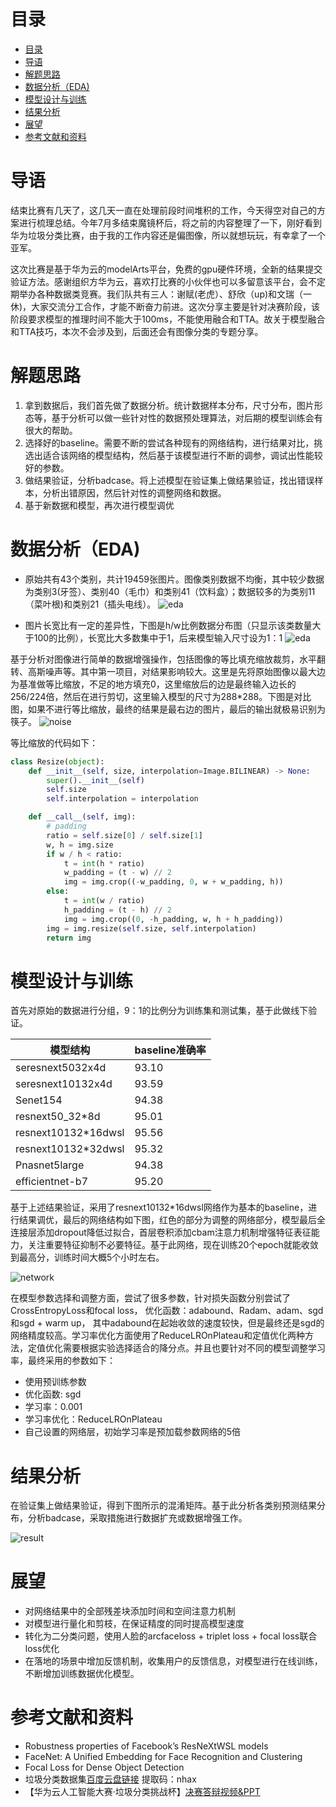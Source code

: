 # 目录
- [目录](#目录)
- [导语](#导语)
- [解题思路](#解题思路)
- [数据分析（EDA)](#数据分析eda)
- [模型设计与训练](#模型设计与训练)
- [结果分析](#结果分析)
- [展望](#展望)
- [参考文献和资料](#参考文献和资料)




# 导语
结束比赛有几天了，这几天一直在处理前段时间堆积的工作，今天得空对自己的方案进行梳理总结。今年7月多结束魔镜杯后，将之前的内容整理了一下，刚好看到华为垃圾分类比赛，由于我的工作内容还是偏图像，所以就想玩玩，有幸拿了一个亚军。

这次比赛是基于华为云的modelArts平台，免费的gpu硬件环境，全新的结果提交验证方法。感谢组织方华为云，喜欢打比赛的小伙伴也可以多留意该平台，会不定期举办各种数据类竞赛。我们队共有三人：谢赋(老虎）、舒欣（up)和文瑞（一休)，大家交流分工合作，才能不断奋力前进。这次分享主要是针对决赛阶段，该阶段要求模型的推理时间不能大于100ms，不能使用融合和TTA。故关于模型融合和TTA技巧，本次不会涉及到，后面还会有图像分类的专题分享。

# 解题思路
1. 拿到数据后，我们首先做了数据分析。统计数据样本分布，尺寸分布，图片形态等，基于分析可以做一些针对性的数据预处理算法，对后期的模型训练会有很大的帮助。
2. 选择好的baseline。需要不断的尝试各种现有的网络结构，进行结果对比，挑选出适合该网络的模型结构，然后基于该模型进行不断的调参，调试出性能较好的参数。
3. 做结果验证，分析badcase。将上述模型在验证集上做结果验证，找出错误样本，分析出错原因，然后针对性的调整网络和数据。
4. 基于新数据和模型，再次进行模型调优

# 数据分析（EDA)
- 原始共有43个类别，共计19459张图片。图像类别数据不均衡，其中较少数据为类别3(牙签）、类别40（毛巾）和类别41（饮料盒）；数据较多的为类别11（菜叶根)和类别21（插头电线）。
![eda](img/eda-1.png)


- 图片长宽比有一定的差异性，下图是h/w比例数据分布图（只显示该类数量大于100的比例），长宽比大多数集中于1，后来模型输入尺寸设为1：1
![eda](img/eda-2.webp)


基于分析对图像进行简单的数据增强操作，包括图像的等比填充缩放裁剪，水平翻转、高斯噪声等。其中第一项目，对结果影响较大。这里是先将原始图像以最大边为基准做等比缩放，不足的地方填充0，这里缩放后的边是最终输入边长的256/224倍，然后在进行剪切，这里输入模型的尺寸为288*288。下图是对比图，如果不进行等比缩放，最终的结果是最右边的图片，最后的输出就极易识别为筷子。
![noise](img/noise.webp)

等比缩放的代码如下：
```python
class Resize(object):
    def __init__(self, size, interpolation=Image.BILINEAR) -> None:
        super().__init__(self)
        self.size
        self.interpolation = interpolation

    def __call__(self, img):
        # padding
        ratio = self.size[0] / self.size[1]
        w, h = img.size
        if w / h < ratio:
            t = int(h * ratio)
            w_padding = (t - w) // 2
            img = img.crop((-w_padding, 0, w + w_padding, h))
        else:
            t = int(w / ratio)
            h_padding = (t - h) // 2
            img = img.crop((0, -h_padding, w, h + h_padding))
        img = img.resize(self.size, self.interpolation)
        return img
```


# 模型设计与训练
首先对原始的数据进行分组，9：1的比例分为训练集和测试集，基于此做线下验证。

| 模型结构 | baseline准确率 |
| -- | -- |
| seresnext5032x4d | 93.10 |
| seresnext10132x4d | 93.59 |
| Senet154 | 94.38 |
| resnext50_32*8d | 95.01 |
| resnext10132*16dwsl | 95.56 |
| resnext10132*32dwsl | 95.32 |
| Pnasnet5large | 94.38 |
| efficientnet-b7 | 95.20 |

基于上述结果验证，采用了resnext10132*16dwsl网络作为基本的baseline，进行结果调优，最后的网络结构如下图，红色的部分为调整的网络部分，模型最后全连接层添加dropout降低过拟合，首层卷积添加cbam注意力机制增强特征表征能力，关注重要特征抑制不必要特征。基于此网络，现在训练20个epoch就能收敛到最高分，训练时间大概5个小时左右。

![network](img/network.webp)

在模型参数选择和调整方面，尝试了很多参数，针对损失函数分别尝试了CrossEntropyLoss和focal loss， 优化函数：adabound、Radam、adam、sgd和sgd + warm up， 其中adabound在起始收敛的速度较快，但是最终还是sgd的网络精度较高。学习率优化方面使用了ReduceLROnPlateau和定值优化两种方法，定值优化需要根据实验选择适合的降分点。并且也要针对不同的模型调整学习率，最终采用的参数如下：

- 使用预训练参数
- 优化函数: sgd
- 学习率：0.001
- 学习率优化：ReduceLROnPlateau
- 自己设置的网络层，初始学习率是预加载参数网络的5倍


# 结果分析
在验证集上做结果验证，得到下图所示的混淆矩阵。基于此分析各类别预测结果分布，分析badcase，采取措施进行数据扩充或数据增强工作。

![result](img/result.webp)


# 展望

- 对网络结果中的全部残差块添加时间和空间注意力机制
- 对模型进行量化和剪枝，在保证精度的同时提高模型速度
- 转化为二分类问题，使用人脸的arcfaceloss + triplet loss + focal loss联合loss优化
- 在落地的场景中增加反馈机制，收集用户的反馈信息，对模型进行在线训练，不断增加训练数据优化模型。

# 参考文献和资料
- Robustness properties of Facebook’s ResNeXtWSL models
- FaceNet: A Unified Embedding for Face Recognition and Clustering
- Focal Loss for Dense Object Detection
- 垃圾分类数据集[百度云盘链接](https://pan.baidu.com/s/1HDCmcJFhdXQa_C7UKg7esw)
提取码：nhax
- 【华为云人工智能大赛·垃圾分类挑战杯】[决赛答辩视频&PPT](https://bbs.huaweicloud.com/videos/100676)